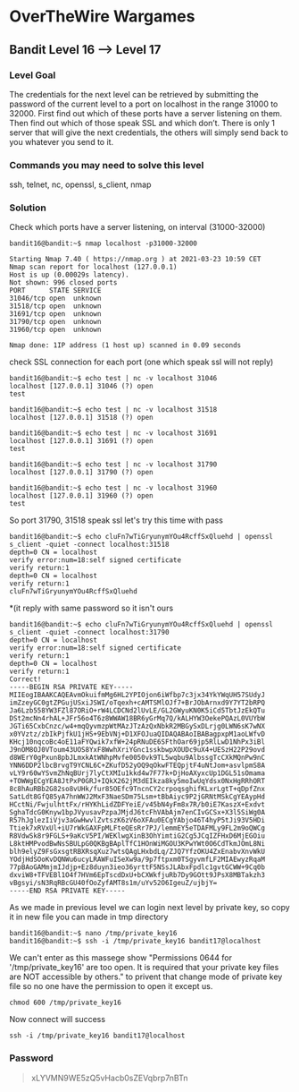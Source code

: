 # OverTheWire Wargames

## Bandit Level 16 --> Level 17
### Level Goal
The credentials for the next level can be retrieved by submitting the password of the current level to a port on localhost in the range 31000 to 32000. First find out which of these ports have a server listening on them. Then find out which of those speak SSL and which don’t. There is only 1 server that will give the next credentials, the others will simply send back to you whatever you send to it.

### Commands you may need to solve this level
ssh, telnet, nc, openssl, s_client, nmap

### Solution

Check which ports have a server listening, on interval (31000-32000)
```console
bandit16@bandit:~$ nmap localhost -p31000-32000

Starting Nmap 7.40 ( https://nmap.org ) at 2021-03-23 10:59 CET
Nmap scan report for localhost (127.0.0.1)
Host is up (0.00029s latency).
Not shown: 996 closed ports
PORT      STATE SERVICE
31046/tcp open  unknown
31518/tcp open  unknown
31691/tcp open  unknown
31790/tcp open  unknown
31960/tcp open  unknown

Nmap done: 1IP address (1 host up) scanned in 0.09 seconds
```

check SSL connection for each port (one which speak ssl will not reply)
```console
bandit16@bandit:~$ echo test | nc -v localhost 31046
localhost [127.0.0.1] 31046 (?) open
test
```
```console
bandit16@bandit:~$ echo test | nc -v localhost 31518
localhost [127.0.0.1] 31518 (?) open
```
```console
bandit16@bandit:~$ echo test | nc -v localhost 31691
localhost [127.0.0.1] 31691 (?) open
test
```
```console
bandit16@bandit:~$ echo test | nc -v localhost 31790
localhost [127.0.0.1] 31790 (?) open
```
```console
bandit16@bandit:~$ echo test | nc -v localhost 31960
localhost [127.0.0.1] 31960 (?) open
test
```

So port 31790, 31518 speak ssl let's try this time with pass
```console
bandit16@bandit:~$ echo cluFn7wTiGryunymYOu4RcffSxQluehd | openssl s_client -quiet -connect localhost:31518
depth=0 CN = localhost
verify error:num=18:self signed certificate
verify return:1
depth=0 CN = localhost
verify return:1
cluFn7wTiGryunymYOu4RcffSxQluehd
```
*(it reply with same password so it isn't ours
```console
bandit16@bandit:~$ echo cluFn7wTiGryunymYOu4RcffSxQluehd | openssl s_client -quiet -connect localhost:31790
depth=0 CN = localhost
verify error:num=18:self signed certificate
verify return:1
depth=0 CN = localhost
verify return:1
Correct!
-----BEGIN RSA PRIVATE KEY-----
MIIEogIBAAKCAQEAvmOkuifmMg6HL2YPIOjon6iWfbp7c3jx34YkYWqUH57SUdyJ
imZzeyGC0gtZPGujUSxiJSWI/oTqexh+cAMTSMlOJf7+BrJObArnxd9Y7YT2bRPQ
Ja6Lzb558YW3FZl87ORiO+rW4LCDCNd2lUvLE/GL2GWyuKN0K5iCd5TbtJzEkQTu
DSt2mcNn4rhAL+JFr56o4T6z8WWAW18BR6yGrMq7Q/kALHYW3OekePQAzL0VUYbW
JGTi65CxbCnzc/w4+mqQyvmzpWtMAzJTzAzQxNbkR2MBGySxDLrjg0LWN6sK7wNX
x0YVztz/zbIkPjfkU1jHS+9EbVNj+D1XFOJuaQIDAQABAoIBABagpxpM1aoLWfvD
KHcj10nqcoBc4oE11aFYQwik7xfW+24pRNuDE6SFthOar69jp5RlLwD1NhPx3iBl
J9nOM8OJ0VToum43UOS8YxF8WwhXriYGnc1sskbwpXOUDc9uX4+UESzH22P29ovd
d8WErY0gPxun8pbJLmxkAtWNhpMvfe0050vk9TL5wqbu9AlbssgTcCXkMQnPw9nC
YNN6DDP2lbcBrvgT9YCNL6C+ZKufD52yOQ9qOkwFTEQpjtF4uNtJom+asvlpmS8A
vLY9r60wYSvmZhNqBUrj7lyCtXMIu1kkd4w7F77k+DjHoAXyxcUp1DGL51sOmama
+TOWWgECgYEA8JtPxP0GRJ+IQkX262jM3dEIkza8ky5moIwUqYdsx0NxHgRRhORT
8c8hAuRBb2G82so8vUHk/fur85OEfc9TncnCY2crpoqsghifKLxrLgtT+qDpfZnx
SatLdt8GfQ85yA7hnWWJ2MxF3NaeSDm75Lsm+tBbAiyc9P2jGRNtMSkCgYEAypHd
HCctNi/FwjulhttFx/rHYKhLidZDFYeiE/v45bN4yFm8x7R/b0iE7KaszX+Exdvt
SghaTdcG0Knyw1bpJVyusavPzpaJMjdJ6tcFhVAbAjm7enCIvGCSx+X3l5SiWg0A
R57hJglezIiVjv3aGwHwvlZvtszK6zV6oXFAu0ECgYAbjo46T4hyP5tJi93V5HDi
Ttiek7xRVxUl+iU7rWkGAXFpMLFteQEsRr7PJ/lemmEY5eTDAFMLy9FL2m9oQWCg
R8VdwSk8r9FGLS+9aKcV5PI/WEKlwgXinB3OhYimtiG2Cg5JCqIZFHxD6MjEGOiu
L8ktHMPvodBwNsSBULpG0QKBgBAplTfC1HOnWiMGOU3KPwYWt0O6CdTkmJOmL8Ni
blh9elyZ9FsGxsgtRBXRsqXuz7wtsQAgLHxbdLq/ZJQ7YfzOKU4ZxEnabvXnvWkU
YOdjHdSOoKvDQNWu6ucyLRAWFuISeXw9a/9p7ftpxm0TSgyvmfLF2MIAEwyzRqaM
77pBAoGAMmjmIJdjp+Ez8duyn3ieo36yrttF5NSsJLAbxFpdlc1gvtGCWW+9Cq0b
dxviW8+TFVEBl1O4f7HVm6EpTscdDxU+bCXWkfjuRb7Dy9GOtt9JPsX8MBTakzh3
vBgsyi/sN3RqRBcGU40fOoZyfAMT8s1m/uYv52O6IgeuZ/ujbjY=
-----END RSA PRIVATE KEY-----
```

As we made in previous level we can login next level by private key, so copy it in new file you can made in tmp directory
```console
bandit16@bandit:~$ nano /tmp/private_key16
bandit16@bandit:~$ ssh -i /tmp/private_key16 bandit17@localhost
```

We can't enter as this massege show 
      "Permissions 0644 for '/tmp/private_key16' are too open. It is required that your private key files are NOT accessible by others."
to privent that change mode of private key file so no one have the permission to open it except us.
```console
chmod 600 /tmp/private_key16
```
Now connect will success
```console
ssh -i /tmp/private_key16 bandit17@localhost
```

### Password
> xLYVMN9WE5zQ5vHacb0sZEVqbrp7nBTn

  
